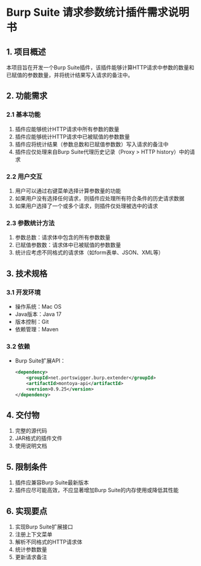 # Burp Suite 请求参数统计插件需求说明书

## 1. 项目概述

本项目旨在开发一个Burp Suite插件，该插件能够计算HTTP请求中参数的数量和已赋值的参数数量，并将统计结果写入请求的备注中。

## 2. 功能需求

### 2.1 基本功能

1. 插件应能够统计HTTP请求中所有参数的数量
2. 插件应能够统计HTTP请求中已被赋值的参数数量
3. 插件应将统计结果（参数总数和已赋值参数数）写入请求的备注中
4. 插件应仅处理来自Burp Suite代理历史记录（Proxy > HTTP history）中的请求

### 2.2 用户交互

1. 用户可以通过右键菜单选择计算参数量的功能
2. 如果用户没有选择任何请求，则插件应处理所有符合条件的历史请求数据
3. 如果用户选择了一个或多个请求，则插件仅处理被选中的请求

### 2.3 参数统计方法

1. 参数总数：请求体中包含的所有参数数量
2. 已赋值参数数：请求体中已被赋值的参数数量
3. 统计应考虑不同格式的请求体（如form表单、JSON、XML等）

## 3. 技术规格

### 3.1 开发环境

- 操作系统：Mac OS
- Java版本：Java 17
- 版本控制：Git
- 依赖管理：Maven

### 3.2 依赖

- Burp Suite扩展API：
  ```xml
  <dependency>
      <groupId>net.portswigger.burp.extender</groupId>
      <artifactId>montoya-api</artifactId>
      <version>0.9.25</version>
  </dependency>
  ```

## 4. 交付物

1. 完整的源代码
2. JAR格式的插件文件
3. 使用说明文档

## 5. 限制条件

1. 插件应兼容Burp Suite最新版本
2. 插件应尽可能高效，不应显著增加Burp Suite的内存使用或降低其性能

## 6. 实现要点

1. 实现Burp Suite扩展接口
2. 注册上下文菜单
3. 解析不同格式的HTTP请求体
4. 统计参数数量
5. 更新请求备注 